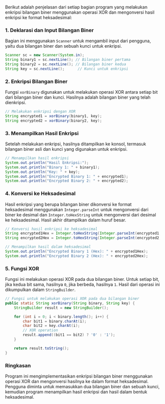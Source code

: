 Berikut adalah penjelasan dari setiap bagian program yang melakukan enkripsi bilangan biner menggunakan operasi XOR dan mengonversi hasil enkripsi ke format heksadesimal:

### 1. Deklarasi dan Input Bilangan Biner
Bagian ini menggunakan `Scanner` untuk mengambil input dari pengguna, yaitu dua bilangan biner dan sebuah kunci untuk enkripsi. 

```java
Scanner sc = new Scanner(System.in);
String binary1 = sc.nextLine(); // Bilangan biner pertama
String binary2 = sc.nextLine(); // Bilangan biner kedua
String key = sc.nextLine();      // Kunci untuk enkripsi
```

### 2. Enkripsi Bilangan Biner
Fungsi `xorBinary` digunakan untuk melakukan operasi XOR antara setiap bit dari bilangan biner dan kunci. Hasilnya adalah bilangan biner yang telah dienkripsi.

```java
// Melakukan enkripsi dengan XOR
String encrypted1 = xorBinary(binary1, key);
String encrypted2 = xorBinary(binary2, key);
```

### 3. Menampilkan Hasil Enkripsi
Setelah melakukan enkripsi, hasilnya ditampilkan ke konsol, termasuk bilangan biner asli dan kunci yang digunakan untuk enkripsi.

```java
// Menampilkan hasil enkripsi
System.out.println("Hasil Enkripsi:");
System.out.println("Binary 1: " + binary1);
System.out.println("Key: " + key);
System.out.println("Encrypted Binary 1: " + encrypted1);
System.out.println("Encrypted Binary 2: " + encrypted2);
```

### 4. Konversi ke Heksadesimal
Hasil enkripsi yang berupa bilangan biner dikonversi ke format heksadesimal menggunakan `Integer.parseInt` untuk mengonversi dari biner ke desimal dan `Integer.toHexString` untuk mengonversi dari desimal ke heksadesimal. Hasil akhir ditampilkan dalam huruf besar.

```java
// Konversi hasil enkripsi ke heksadesimal
String encrypted1Hex = Integer.toHexString(Integer.parseInt(encrypted1, 2)).toUpperCase();
String encrypted2Hex = Integer.toHexString(Integer.parseInt(encrypted2, 2)).toUpperCase();

// Menampilkan hasil dalam heksadesimal
System.out.println("Encrypted Binary 1 (Hex): " + encrypted1Hex);
System.out.println("Encrypted Binary 2 (Hex): " + encrypted2Hex);
```

### 5. Fungsi XOR
Fungsi ini melakukan operasi XOR pada dua bilangan biner. Untuk setiap bit, jika kedua bit sama, hasilnya `0`, jika berbeda, hasilnya `1`. Hasil dari operasi ini dikumpulkan dalam `StringBuilder`.

```java
// Fungsi untuk melakukan operasi XOR pada dua bilangan biner
public static String xorBinary(String binary, String key) {
    StringBuilder result = new StringBuilder();

    for (int i = 0; i < binary.length(); i++) {
        char bit1 = binary.charAt(i);
        char bit2 = key.charAt(i);
        // XOR operation
        result.append((bit1 == bit2) ? '0' : '1');
    }

    return result.toString();
}
```

### Ringkasan
Program ini mengimplementasikan enkripsi bilangan biner menggunakan operasi XOR dan mengonversi hasilnya ke dalam format heksadesimal. Pengguna diminta untuk memasukkan dua bilangan biner dan sebuah kunci, kemudian program menampilkan hasil enkripsi dan hasil dalam bentuk heksadesimal.